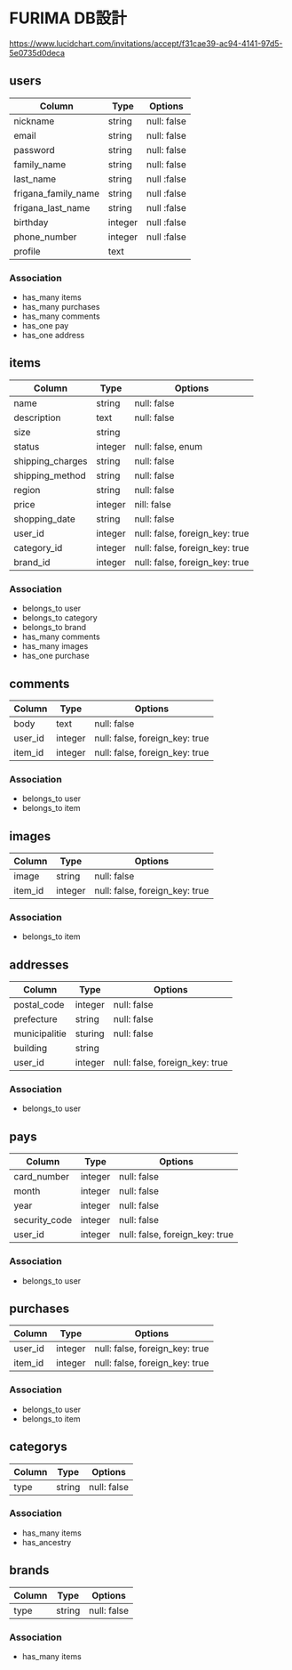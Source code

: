 # FURIMA DB設計
https://www.lucidchart.com/invitations/accept/f31cae39-ac94-4141-97d5-5e0735d0deca

## users
|Column|Type|Options|
|------|----|-------|
|nickname|string|null: false|
|email|string|null: false|
|password|string|null: false|
|family_name|string|null: false|
|last_name|string|null :false|
|frigana_family_name|string|null :false|
|frigana_last_name|string|null :false|
|birthday|integer|null :false|
|phone_number|integer|null :false|
|profile|text||

### Association
- has_many items
- has_many purchases
- has_many comments
- has_one pay
- has_one address

## items
|Column|Type|Options|
|------|----|-------|
|name|string|null: false|
|description|text|null: false|
|size|string||
|status|integer|null: false, enum|
|shipping_charges|string|null: false|
|shipping_method|string|null: false|
|region|string|null: false|
|price|integer|nill: false|
|shopping_date|string|null: false|
|user_id|integer|null: false, foreign_key: true|
|category_id|integer|null: false, foreign_key: true|
|brand_id|integer|null: false, foreign_key: true|

### Association
- belongs_to user
- belongs_to category
- belongs_to brand
- has_many comments
- has_many images
- has_one purchase

## comments
|Column|Type|Options|
|------|----|-------|
|body|text|null: false|
|user_id|integer|null: false, foreign_key: true|
|item_id|integer|null: false, foreign_key: true|

### Association
- belongs_to user
- belongs_to item

## images
|Column|Type|Options|
|------|----|-------|
|image|string|null: false|
|item_id|integer|null: false, foreign_key: true|

### Association
- belongs_to item

## addresses
|Column|Type|Options|
|------|----|-------|
|postal_code|integer|null: false|
|prefecture|string|null: false|
|municipalitie|sturing|null: false|
|building|string||
|user_id|integer|null: false, foreign_key: true|

### Association
- belongs_to user

## pays
|Column|Type|Options|
|------|----|-------|
|card_number|integer|null: false|
|month|integer|null: false|
|year|integer|null: false|
|security_code|integer|null: false|
|user_id|integer|null: false, foreign_key: true|

### Association
- belongs_to user

## purchases
|Column|Type|Options|
|------|----|-------|
|user_id|integer|null: false, foreign_key: true|
|item_id|integer|null: false, foreign_key: true|

### Association
- belongs_to user
- belongs_to item

## categorys
|Column|Type|Options|
|------|----|-------|
|type|string|null: false|

### Association
- has_many items
- has_ancestry

## brands
|Column|Type|Options|
|------|----|-------|
|type|string|null: false|

### Association
- has_many items